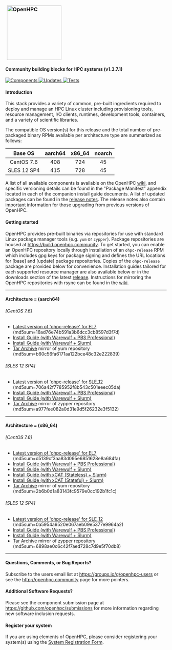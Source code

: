 ### <img src="https://github.com/openhpc/ohpc/blob/master/docs/recipes/install/common/figures/ohpc_logo.png" width="170" valign="middle" hspace="5" alt="OpenHPC"/>

#### Community building blocks for HPC systems (v1.3.7.1)

[![Components](https://img.shields.io/badge/components%20available-88-green.svg) ](https://github.com/openhpc/ohpc/wiki/Component-List-v1.3.7)
[![Updates](https://img.shields.io/badge/updates-43%25-lightgrey.svg) ](https://github.com/openhpc/ohpc/releases/tag/v1.3.7.GA)
[![Tests](https://img.shields.io/badge/test%20coverage-%20%20%20-brightgreen.svg) ](http://test.openhpc.community:8080/job/1.3.x/view/1.3.7/)


#### Introduction

This stack provides a variety of common, pre-built ingredients required to
deploy and manage an HPC Linux cluster including provisioning tools, resource
management, I/O clients, runtimes, development tools, containers, and a variety of
scientific libraries.

The compatible OS version(s) for this release and the total number of
pre-packaged binary RPMs available per architecture type are summarized as follows:

Base OS     | aarch64 | x86_64  | noarch
:---:       | :---:   | :---:   | :---:
CentOS 7.6  | 408     | 724     | 45
SLES 12 SP4 | 415     | 728     | 45

A list of all available components is available on the OpenHPC
[wiki](https://github.com/openhpc/ohpc/wiki/Component-List-v1.3.7), and
specific versioning details can be found in the "Package Manifest" appendix
located in each of the companion install guide documents. A list of updated
packages can be found in the [release
notes](https://github.com/openhpc/ohpc/releases/tag/v1.3.7.GA). The release
notes also contain important information for those upgrading from previous
versions of OpenHPC.

#### Getting started

OpenHPC provides pre-built binaries via repositories for use with standard
Linux package manager tools (e.g. ```yum``` or ```zypper```). Package
repositories are housed at https://build.openhpc.community. To get started, you
can enable an OpenHPC repository locally through installation of an
```ohpc-release``` RPM which includes gpg keys for package signing and defines
the URL locations for [base] and [update] package repositories. Copies of the
```ohpc-release``` package are provided below for convenience. Installation guides 
tailored for each supported resource manager are also available below or in
the downloads section of the latest
[release](https://github.com/openhpc/ohpc/releases/tag/v1.3.7.GA). Instructions
for mirroring the OpenHPC repositories with rsync can be found in the
[wiki](https://github.com/openhpc/ohpc/wiki/Repository-Access-via-rsync).

---

#### Architecture = (aarch64)

###### [CentOS 7.6]
* [Latest version of 'ohpc-release' for EL7](https://github.com/openhpc/ohpc/releases/download/v1.3.GA/ohpc-release-1.3-1.el7.aarch64.rpm) (md5sum=16ad76e74b591a3b6dcc3cb8597d3f7d)
* [Install Guide (with Warewulf + PBS Professional)](https://github.com/openhpc/ohpc/releases/download/v1.3.7.GA/Install_guide-CentOS7-Warewulf-PBSPro-1.3.7-aarch64.pdf)
* [Install Guide (with Warewulf + Slurm)](https://github.com/openhpc/ohpc/releases/download/v1.3.7.GA/Install_guide-CentOS7-Warewulf-SLURM-1.3.7-aarch64.pdf)
* [Tar Archive](http://build.openhpc.community/dist/1.3.7/OpenHPC-1.3.7.CentOS_7.aarch64.tar) mirror of yum repository (md5sum=b60c56fa6171aa122bce48c32e222839)

###### [SLES 12 SP4]
* [Latest version of 'ohpc-release' for SLE_12](https://github.com/openhpc/ohpc/releases/download/v1.3.GA/ohpc-release-1.3-1.sle12.aarch64.rpm) (md5sum=706a42f7785952f8b543c501eeec05da)
* [Install Guide (with Warewulf + PBS Professional)](https://github.com/openhpc/ohpc/releases/download/v1.3.7.GA/Install_guide-SLE_12-Warewulf-PBSPro-1.3.7-aarch64.pdf)
* [Install Guide (with Warewulf + Slurm)](https://github.com/openhpc/ohpc/releases/download/v1.3.7.GA/Install_guide-SLE_12-Warewulf-SLURM-1.3.7-aarch64.pdf)
* [Tar Archive](http://build.openhpc.community/dist/1.3.7/OpenHPC-1.3.7.SLE_12.aarch64.tar) mirror of zypper repository (md5sum=a977fee082a0d31e9d5f26232e3f5132)

---

#### Architecture = (x86_64)

###### [CentOS 7.6]
* [Latest version of 'ohpc-release' for EL7](https://github.com/openhpc/ohpc/releases/download/v1.3.GA/ohpc-release-1.3-1.el7.x86_64.rpm) (md5sum=d5139cf3aa83d095e6851628e8a684fa)
* [Install Guide (with Warewulf + PBS Professional)](https://github.com/openhpc/ohpc/releases/download/v1.3.7.GA/Install_guide-CentOS7-Warewulf-PBSPro-1.3.7-x86_64.pdf)
* [Install Guide (with Warewulf + Slurm)](https://github.com/openhpc/ohpc/releases/download/v1.3.7.GA/Install_guide-CentOS7-Warewulf-SLURM-1.3.7-x86_64.pdf)
* [Install Guide (with xCAT (Stateless) + Slurm)](https://github.com/openhpc/ohpc/releases/download/v1.3.7.GA/Install_guide-CentOS7-xCAT-Stateless-SLURM-1.3.7-x86_64.pdf)
* [Install Guide (with xCAT (Stateful) + Slurm)](https://github.com/openhpc/ohpc/releases/download/v1.3.7.GA/Install_guide-CentOS7-xCAT-Stateful-SLURM-1.3.7-x86_64.pdf)
* [Tar Archive](http://build.openhpc.community/dist/1.3.7/OpenHPC-1.3.7.CentOS_7.x86_64.tar) mirror of yum repository (md5sum=2b6b0d1a83143fc9579e0cc192b1fc1c)

###### [SLES 12 SP4]
* [Latest version of 'ohpc-release' for SLE_12](https://github.com/openhpc/ohpc/releases/download/v1.3.GA/ohpc-release-1.3-1.sle12.x86_64.rpm) (md5sum=0a5954a9520e067aeb09e5377e9964a2)
* [Install Guide (with Warewulf + PBS Professional)](https://github.com/openhpc/ohpc/releases/download/v1.3.7.GA/Install_guide-SLE_12-Warewulf-PBSPro-1.3.7-x86_64.pdf)
* [Install Guide (with Warewulf + Slurm)](https://github.com/openhpc/ohpc/releases/download/v1.3.7.GA/Install_guide-SLE_12-Warewulf-SLURM-1.3.7-x86_64.pdf)
* [Tar Archive](http://build.openhpc.community/dist/1.3.7/OpenHPC-1.3.7.SLE_12.x86_64.tar) mirror of zypper repository (md5sum=6898ae0c6c42f7aed728c7d9e5f70db8)

---

#### Questions, Comments, or Bug Reports?

Subscribe to the users email list at https://groups.io/g/openhpc-users or see
the http://openhpc.community page for more pointers.

#### Additional Software Requests?

Please see the component submission page at
https://github.com/openhpc/submissions for more information regarding new
software inclusion requests.

#### Register your system

If you are using elements of OpenHPC, please consider registering your
system(s) using the [System Registration
Form](https://drive.google.com/open?id=1KvFM5DONJigVhOlmDpafNTDDRNTYVdolaYYzfrHkOWI).


